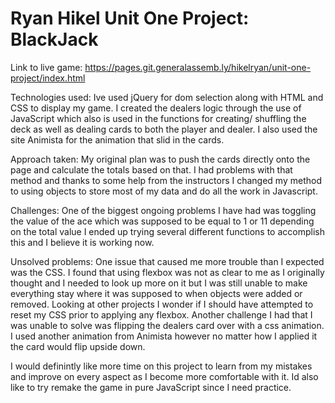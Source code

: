 # Ryan Hikel Unit One Project: BlackJack

Link to live game: https://pages.git.generalassemb.ly/hikelryan/unit-one-project/index.html

Technologies used:
Ive used jQuery for dom selection along with HTML and CSS to display my game. I created the dealers logic through the use of JavaScript which also is used in the functions for creating/ shuffling the deck as well as dealing cards to both the player and dealer. I also used the site Animista for the animation that slid in the cards.

Approach taken:
My original plan was to push the cards directly onto the page and calculate the totals based on that. I had problems with that method and thanks to some help from the instructors I changed my method to using objects to store most of my data and do all the work in Javascript.

Challenges:
One of the biggest ongoing problems I have had was toggling the value of the ace which was supposed to be equal to 1 or 11 depending on the total value I ended up trying several different functions to accomplish this and I believe it is working now. 

Unsolved problems:
One issue that caused me more trouble than I expected was the CSS. I found that using flexbox was not as clear to me as I originally thought and I needed to look up more on it but I was still unable to make everything stay where it was supposed to when objects were added or removed. Looking at other projects I wonder if I should have attempted to reset my CSS prior to applying any flexbox. Another challenge I had that I was unable to solve was flipping the dealers card over with a css animation. I used another animation from Animista however no matter how I applied it the card would flip upside down.

I would definintly like more time on this project to learn from my mistakes and improve on every aspect as I become more comfortable with it. Id also like to try remake the game in pure JavaScript since I need practice.
